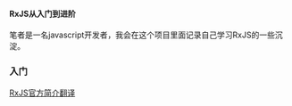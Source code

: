 #### RxJS从入门到进阶

笔者是一名javascript开发者，我会在这个项目里面记录自己学习RxJS的一些沉淀。

### 入门

[RxJS官方简介翻译](https://github.com/aircloud/RxJS-pro/blob/master/RxJS%E5%AE%98%E6%96%B9readme%E7%BF%BB%E8%AF%91.md)